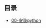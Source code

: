 ## 目录
* [00-安装python](https://github.com/warmsheep/Python-Note/blob/master/02-Python%E5%9F%BA%E7%A1%80/00-%E5%AE%89%E8%A3%85python.md)

